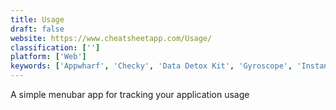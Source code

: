```yaml
---
title: Usage
draft: false 
website: https://www.cheatsheetapp.com/Usage/
classification: ['']
platform: ['Web']
keywords: ['Appwharf', 'Checky', 'Data Detox Kit', 'Gyroscope', 'Instant', 'Life Fasting Tracker', 'Moment', 'NoPhone', 'Project Hamster', 'Siempo', 'Timing', 'UnPlug', 'Usage Analytics in appFigures', 'tripcents']
---
```

A simple menubar app for tracking your application usage